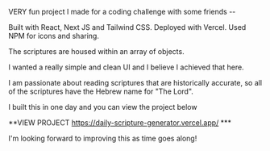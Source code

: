 VERY fun project I made for a coding challenge with some friends -- 

Built with React, Next JS and Tailwind CSS. Deployed with Vercel. Used NPM for icons and sharing. 

The scriptures are housed within an array of objects.

I wanted a really simple and clean UI and I believe I achieved that here.

I am passionate about reading scriptures that are historically accurate, so all of the scriptures have the Hebrew name for "The Lord". 

I built this in one day and you can view the project below 

**VIEW PROJECT https://daily-scripture-generator.vercel.app/ ***

I'm looking forward to improving this as time goes along!
